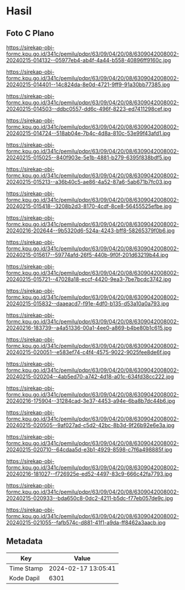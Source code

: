 # Hasil

## Foto C Plano

https://sirekap-obj-formc.kpu.go.id/341c/pemilu/pdpr/63/09/04/20/08/6309042008002-20240215-014132--05977eb4-ab4f-4a44-b558-40896ff9160c.jpg

https://sirekap-obj-formc.kpu.go.id/341c/pemilu/pdpr/63/09/04/20/08/6309042008002-20240215-014401--14c824da-8e0d-4721-9ff9-91a30bb77385.jpg

https://sirekap-obj-formc.kpu.go.id/341c/pemilu/pdpr/63/09/04/20/08/6309042008002-20240215-014503--ddbc0557-dd6c-496f-8223-ed7411298cef.jpg

https://sirekap-obj-formc.kpu.go.id/341c/pemilu/pdpr/63/09/04/20/08/6309042008002-20240215-014724--518ab04e-7b4c-4d8a-810c-53e99f43afd1.jpg

https://sirekap-obj-formc.kpu.go.id/341c/pemilu/pdpr/63/09/04/20/08/6309042008002-20240215-015025--840f903e-5e1b-4881-b279-6395f838bdf5.jpg

https://sirekap-obj-formc.kpu.go.id/341c/pemilu/pdpr/63/09/04/20/08/6309042008002-20240215-015213--a36b40c5-ae86-4a52-87a6-5ab671b7fc03.jpg

https://sirekap-obj-formc.kpu.go.id/341c/pemilu/pdpr/63/09/04/20/08/6309042008002-20240215-015418--3208b2d3-8170-4cdf-8ce8-56455525efbe.jpg

https://sirekap-obj-formc.kpu.go.id/341c/pemilu/pdpr/63/09/04/20/08/6309042008002-20240216-202644--9b5320d6-524a-4243-bff8-58265379f0b6.jpg

https://sirekap-obj-formc.kpu.go.id/341c/pemilu/pdpr/63/09/04/20/08/6309042008002-20240215-015617--59774afd-26f5-440b-9f0f-201d63219b44.jpg

https://sirekap-obj-formc.kpu.go.id/341c/pemilu/pdpr/63/09/04/20/08/6309042008002-20240215-015721--47028a18-eccf-4420-9ea3-7be7bcdc3742.jpg

https://sirekap-obj-formc.kpu.go.id/341c/pemilu/pdpr/63/09/04/20/08/6309042008002-20240215-015832--daaeacd7-f91e-4df0-b135-d53a10a0a793.jpg

https://sirekap-obj-formc.kpu.go.id/341c/pemilu/pdpr/63/09/04/20/08/6309042008002-20240216-183739--a4a51336-00a1-4ee0-a869-b4be80b1c615.jpg

https://sirekap-obj-formc.kpu.go.id/341c/pemilu/pdpr/63/09/04/20/08/6309042008002-20240215-020051--e583ef74-c4f4-4575-9022-9025fee8de6f.jpg

https://sirekap-obj-formc.kpu.go.id/341c/pemilu/pdpr/63/09/04/20/08/6309042008002-20240215-020204--4ab5ed70-a742-4d18-a01c-634fd38cc222.jpg

https://sirekap-obj-formc.kpu.go.id/341c/pemilu/pdpr/63/09/04/20/08/6309042008002-20240216-175904--31284cad-3e37-4453-a94e-6ba8b7dc44b6.jpg

https://sirekap-obj-formc.kpu.go.id/341c/pemilu/pdpr/63/09/04/20/08/6309042008002-20240215-020505--9af027ad-c5d2-42bc-8b3d-9f26b92e6e3a.jpg

https://sirekap-obj-formc.kpu.go.id/341c/pemilu/pdpr/63/09/04/20/08/6309042008002-20240215-020710--64cdaa5d-e3b1-4929-8598-c7f6a498885f.jpg

https://sirekap-obj-formc.kpu.go.id/341c/pemilu/pdpr/63/09/04/20/08/6309042008002-20240216-181027--f726925e-ed52-4497-83c9-666c42fa7793.jpg

https://sirekap-obj-formc.kpu.go.id/341c/pemilu/pdpr/63/09/04/20/08/6309042008002-20240215-020933--bda650c8-0dc2-4211-b5dc-f77eb057de9c.jpg

https://sirekap-obj-formc.kpu.go.id/341c/pemilu/pdpr/63/09/04/20/08/6309042008002-20240215-021055--fafb574c-d881-41f1-a9da-ff8462a3aacb.jpg


## Metadata

| Key        | Value               |
| ---------- | ------------------- |
| Time Stamp | 2024-02-17 13:05:41 |
| Kode Dapil | 6301                |




